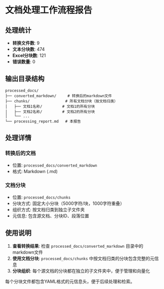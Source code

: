 # 文档处理工作流程报告

## 处理统计

- **转换文件数**: 9
- **文本分块数**: 474
- **Excel分块数**: 121
- **错误数量**: 0

## 输出目录结构

```
processed_docs/
├── converted_markdown/     # 转换后的markdown文件
├── chunks/                # 所有文档分块（按文档归类）
│   ├── 文档1名称/         # 文档1的所有分块
│   ├── 文档2名称/         # 文档2的所有分块
│   └── ...
└── processing_report.md   # 本报告
```

## 处理详情

### 转换后的文档
- 位置: `processed_docs/converted_markdown`
- 格式: Markdown (.md)

### 文档分块
- 位置: `processed_docs/chunks`
- 分块方式: 固定大小分块（5000字符/块，1000字符重叠）
- 组织方式: 按文档归类到独立子文件夹
- 元信息: 包含源文档、分块ID、段落位置


## 使用说明

1. **查看转换结果**: 检查 `processed_docs/converted_markdown` 目录中的markdown文件
2. **使用文档分块**: `processed_docs/chunks` 中按文档归类的分块包含完整的元信息
3. **分块组织**: 每个源文档的分块都在独立的子文件夹中，便于管理和向量化

每个分块文件都包含YAML格式的元信息头，便于后续处理和检索。
